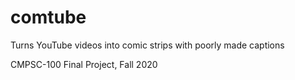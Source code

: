 # comtube

Turns YouTube videos into comic strips with poorly made captions  

CMPSC-100 Final Project, Fall 2020  
